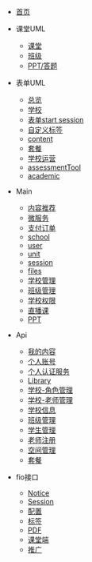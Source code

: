 * [首页](README)

* 课堂UML
  * [课堂](uml/index)
  * [班级](uml/class)
  * [PPT/答题](uml/answer)
* 表单UML
  * [总览](formUml/index)
  * [学校](uml/school)
  * [表单start session](uml/startSession.md)
  * [自定义标签](uml/tag.md)
  * [content](uml/content.md)
  * [套餐](uml/plan)
  * [学校运营](uml/schoolFollow)
  * [assessmentTool](uml/assessmentTool)
  * [academic](uml/academic)


* Main
  * [内容推荐](main/内容推荐)
  * [微服务](main/微服务)
  * [支付订单](main/order)
  * [school](main/school)
  * [user](main/user)
  * [unit](main/unit)
  * [session](main/session)
  * [files](main/files)
  * [学校管理](main/schoolManage.md)
  * [班级管理](main/classManage.md)
  * [学校权限](main/schoolRole.md)
  * [直播课](main/liveWorkShops.md)
  * [PPT](main/PPT.md)

* Api
  * [我的内容](api/我的内容.md ':include')
  * [个人账号](api/个人账号.md ':include')
  * [个人认证服务](api/个人认证服务.md ':include')
  * [Library](api/Library内容详情.md ':include')
  * [学校-角色管理](api/老师角色管理.md ':include')
  * [学校-老师管理](api/老师管理.md ':include')
  * [学校信息](api/学校信息.md ':include')
  * [班级管理](api/班级管理.md ':include')
  * [学生管理](api/学生管理.md ':include')
  * [老师注册](api/老师注册.md ':include')
  * [空间管理](api/空间管理.md ':include')
  * [套餐](api/套餐.md ':include')

* fio接口

  * [Notice](fio/notice.md ':include')
  * [Session](fio/session.md ':include')
  * [配置](main/conf.md ':include')
  * [标签](main/tags.md ':include')
  * [PDF](main/pdf.md ':include')
  * [课堂端](main/classroom.md ':include')
  * [推广](fio/推广.md ':include')
